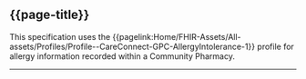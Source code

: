 ## {{page-title}}

This specification uses the {{pagelink:Home/FHIR-Assets/All-assets/Profiles/Profile--CareConnect-GPC-AllergyIntolerance-1}} profile for allergy information recorded within a Community Pharmacy.

---